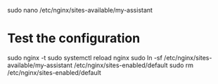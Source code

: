 sudo nano /etc/nginx/sites-available/my-assistant

# Test the configuration
sudo nginx -t
sudo systemctl reload nginx
sudo ln -sf /etc/nginx/sites-available/my-assistant /etc/nginx/sites-enabled/default
sudo rm /etc/nginx/sites-enabled/default